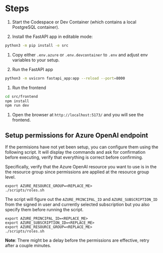 
# Steps

1. Start the Codespace or Dev Container (which contains a local PostgreSQL container).

1. Install the FastAPI app in editable mode:

```bash
python3 -m pip install -e src
```

1. Copy either `.env.azure` or `.env.devcontainer` to `.env` and adjust env variables to your setup.

1. Run the FastAPI app

```bash
python3 -m uvicorn fastapi_app:app --reload --port=8000
```

1. Run the frontend

```bash
cd src/frontend
npm install
npm run dev
```

1. Open the browser at `http://localhost:5173/` and you will see the frontend.


## Setup permissions for Azure OpenAI endpoint

If the permisions have not yet been setup, you can configure them using the following script. It will display the commands and ask for confirmation before executing, verify that everything is correct before confirming.

Specifically, verify that the Azure OpenAI resource you want to use is in the the resource group since permissions are applied at the resource group level.

```
export AZURE_RESOURCE_GROUP=<REPLACE_ME>
./scripts/roles.sh
```

The script will figure out the `AZURE_PRINCIPAL_ID` and `AZURE_SUBSCRIPTION_ID` from the signed in user and currently selected subscription but you also specify them before running the script.

```
export AZURE_PRINCIPAL_ID=<REPLACE_ME>
export AZURE_SUBSCRIPTION_ID=<REPLACE_ME>
export AZURE_RESOURCE_GROUP=<REPLACE_ME>
./scripts/roles.sh
```

**Note**: There might be a delay before the permissions are effective, retry after a couple minutes.


